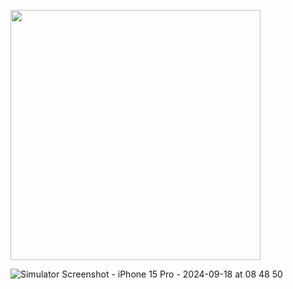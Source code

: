 <p>
  <img src="https://github.com/user-attachments/assets/c5b6ef49-678a-4373-a810-1c7b8e2cbc17"height=400weidth=180 >
</p>








![Simulator Screenshot - iPhone 15 Pro - 2024-09-18 at 08 48 50]()
